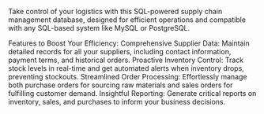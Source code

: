 Take control of your logistics with this SQL-powered supply chain management database, designed for efficient operations and compatible with any SQL-based system like MySQL or PostgreSQL.

Features to Boost Your Efficiency:
Comprehensive Supplier Data: Maintain detailed records for all your suppliers, including contact information, payment terms, and historical orders.
Proactive Inventory Control: Track stock levels in real-time and get automated alerts when inventory drops, preventing stockouts.
Streamlined Order Processing: Effortlessly manage both purchase orders for sourcing raw materials and sales orders for fulfilling customer demand.
Insightful Reporting: Generate critical reports on inventory, sales, and purchases to inform your business decisions.
